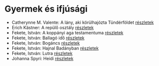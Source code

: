 # Gyermek és ifjúsági

- Catherynne M. Valente: A lány, aki körülhajózta Tündérföldet [részletek](_details/%7Bopf.creator%7D.md#id_659)
- Erich Kästner: A repülő osztály [részletek](_details/%7Bopf.creator%7D.md#id_964)
- Fekete, István: A koppányi aga testamentuma [részletek](_details/%7Bopf.creator%7D.md#id_723)
- Fekete, István: Ballagó idő [részletek](_details/%7Bopf.creator%7D.md#id_724)
- Fekete, István: Bogáncs [részletek](_details/%7Bopf.creator%7D.md#id_266)
- Fekete, István: Hajnal Badányban [részletek](_details/%7Bopf.creator%7D.md#id_729)
- Fekete, István: Lutra [részletek](_details/%7Bopf.creator%7D.md#id_735)
- Johanna Spyri: Heidi [részletek](_details/%7Bopf.creator%7D.md#id_983)